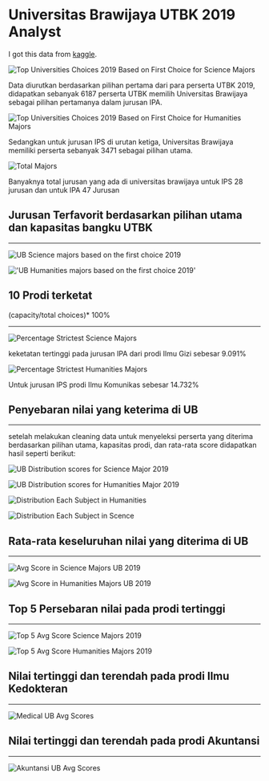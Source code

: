 
# Universitas Brawijaya UTBK 2019 Analyst

I got this data from [kaggle](https://www.kaggle.com/ekojsalim/indonesia-college-entrance-examination-utbk-2019).


![Top Universities Choices 2019 Based on First Choice for Science Majors](photos/Top%20Universities%20Choices%202019%20Based%20on%20First%20Choice%20for%20Science%20Majors.png)
</p>Data diurutkan berdasarkan pilihan pertama dari para perserta UTBK 2019, didapatkan sebanyak 6187 perserta UTBK memilih Universitas Brawijaya sebagai pilihan pertamanya dalam jurusan IPA.</p>

![Top Universities Choices 2019 Based on First Choice for Humanities Majors](photos/Top%20Universities%20Choices%202019%20Based%20on%20First%20Choice%20for%20Humanities%20Majors.png)

Sedangkan untuk jurusan IPS di urutan ketiga, Universitas Brawijaya memiliki perserta sebanyak 3471 sebagai pilihan utama.

![Total Majors](photos/Total%20Majors.png)

Banyaknya total jurusan yang ada di universitas brawijaya untuk IPS 28 jurusan dan untuk IPA 47 Jurusan

## Jurusan Terfavorit berdasarkan pilihan utama dan kapasitas bangku UTBK
<hr>

![UB Science majors based on the first choice 2019](photos/UB%20Science%20majors%20based%20on%20the%20first%20choice%202019.png)


!['UB Humanities majors based on the first choice 2019'](photos/UB%20Humanities%20majors%20based%20on%20the%20first%20choice%202019.png)

## 10 Prodi terketat 
(capacity/total choices)* 100%
<hr>

![Percentage Strictest Science Majors](photos/Percentage%20Strictest%20Science%20Majors.png)

keketatan tertinggi pada jurusan IPA dari prodi Ilmu Gizi sebesar 9.091%

![Percentage Strictest Humanities Majors](photos/Percentage%20Strictest%20Humanities%20Majors.png)

Untuk jurusan IPS prodi Ilmu Komunikas sebesar 14.732%

## Penyebaran nilai yang keterima di UB
<hr>

setelah melakukan cleaning data untuk menyeleksi perserta yang diterima berdasarkan pilihan utama, kapasitas prodi, dan rata-rata score didapatkan hasil seperti berikut:

![UB Distribution scores for Science Major 2019](/photos/UB%20Distribution%20scores%202019.png)


![UB Distribution scores for Humanities Major 2019](photos/UB%20Distribution%20scores%20for%20Humanities%20Major%202019.png)

![Distribution Each Subject in Humanities](photos/Distribution%20Each%20Subject%20in%20Humanities.png)

![Distribution Each Subject in Scence](photos/Distribution%20Each%20Subject%20in%20Science.png)

## Rata-rata keseluruhan nilai yang diterima di UB
<hr>

![Avg Score in Science Majors UB 2019](/photos/Avg%20Score%20in%20Science%20Majors%20UB%202019.png)

![Avg Score in Humanities Majors UB 2019](photos/Avg%20Score%20in%20Humanities%20Majors%20UB%202019.png)

## Top 5 Persebaran nilai pada prodi tertinggi
<hr>

![Top 5 Avg Score Science Majors 2019](photos/Top%205%20Avg%20Score%20Science%20Majors%202019.png)

![Top 5 Avg Score Humanities Majors 2019](photos/Top%205%20Avg%20Score%20Humanities%20Majors%202019.png)

## Nilai tertinggi dan terendah pada prodi Ilmu Kedokteran
<hr>

![Medical UB Avg Scores](/photos/Medical%20School%20UB%20Avg%20Scores%202019.png)

## Nilai tertinggi dan terendah pada prodi Akuntansi
<hr>

![Akuntansi UB Avg Scores](photos/Akuntansi%20UB%20Avg%20Scores.png)